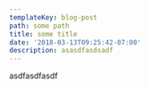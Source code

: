 ```yaml
---
templateKey: blog-post
path: some path
title: some title
date: '2018-03-13T09:25:42-07:00'
description: asasdfasdsadf
---
```

asdfasdfasdf
